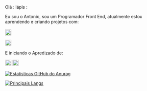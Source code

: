 Olá : lápis :

Eu sou o Antonio, sou um Programador Front End, atualmente estou aprendendo e criando projetos com:
<br> 
<br> 
<img  height="20" src="https://img.shields.io/badge/HTML5-E34F26?style=for-the-badge&logo=html5&logoColor=white" alt="html-logo" >

<img height="20" src="https://img.shields.io/badge/CSS3-1572B6?style=for-the-badge&logo=css3&logoColor=white" alt="css-logo" >

E iniciando o Apredizado de:

<img height="20" src="https://img.shields.io/badge/JavaScript-F7DF1E?style=for-the-badge&logo=javascript&logoColor=black" alt="javascript-logo" >

<img height="20" src="https://img.shields.io/badge/React-20232A?style=for-the-badge&logo=react&logoColor=61DAFB" alt="react-logo" >

[![Estatísticas GitHub do Anurag]( https://github-readme-stats.vercel.app/api?username=antonionetopxxp)](https://github.com/anuraghazra/github-readme-stats)

[![Principais Langs](https://github-readme-stats.vercel.app/api/top-langs/?username=antonionetopxxp)](https://github.com/anuraghazra/github-readme-stats)
